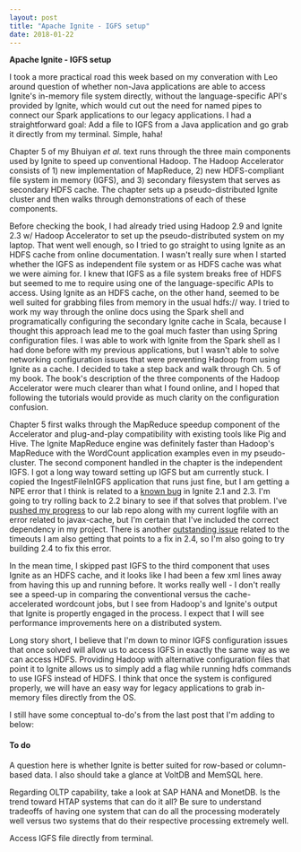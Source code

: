 ```yaml
---
layout: post
title: "Apache Ignite - IGFS setup"
date: 2018-01-22
---
```

<b>Apache Ignite - IGFS setup</b>  

I took a more practical road this week based on my converation with Leo around question of whether non-Java applications are able to access Ignite's in-memory file system directly, without the language-specific API's provided by Ignite, which would cut out the need for named pipes to connect our Spark applications to our legacy applications. I had a straightforward goal: Add a file to IGFS from a Java application and go grab it directly from my terminal. Simple, haha!

Chapter 5 of my Bhuiyan *et al.* text runs through the three main components used by Ignite to speed up conventional Hadoop. The Hadoop Accelerator consists of 1) new implementation of MapReduce, 2) new HDFS-compliant file system in memory (IGFS), and 3) secondary filesystem that serves as secondary HDFS cache. The chapter sets up a pseudo-distributed Ignite cluster and then walks through demonstrations of each of these components.

Before checking the book, I had already tried using Hadoop 2.9 and Ignite 2.3 w/ Hadoop Accelerator to set up the pseudo-distributed system on my laptop. That went well enough, so I tried to go straight to using Ignite as an HDFS cache from online documentation. I wasn't really sure when I started whether the IGFS as independent file system or as HDFS cache was what we were aiming for. I knew that IGFS as a file system breaks free of HDFS but seemed to me to require using one of the language-specific APIs to access. Using Ignite as an HDFS cache, on the other hand, seemed to be well suited for grabbing files from memory in the usual hdfs:// way. I tried to work my way through the online docs using the Spark shell and programatically configuring the secondary Ignite cache in Scala, because I thought this approach lead me to the goal much faster than using Spring configuration files. I was able to work with Ignite from the Spark shell as I had done before with my previous applications, but I wasn't able to solve networking configuration issues that were preventing Hadoop from using Ignite as a cache. I decided to take a step back and walk through Ch. 5 of my book. The book's description of the three components of the Hadoop Accelerator were much clearer than what I found online, and I hoped that following the tutorials would provide as much clarity on the configuration confusion.  

Chapter 5 first walks through the MapReduce speedup component of the Accelerator and plug-and-play compatibility with existing tools like Pig and Hive. The Ignite MapReduce engine was definitely faster than Hadoop's MapReduce with the WordCount application examples even in my pseudo-cluster. The second component handled in the chapter is the independent IGFS. I got a long way toward setting up IGFS but am currently stuck. I copied the IngestFileInIGFS application that runs just fine, but I am getting a NPE error that I think is related to a [known bug](https://issues.apache.org/jira/browse/IGNITE-6794) in Ignite 2.1 and 2.3. I'm going to try rolling back to 2.2 binary to see if that solves that problem. I've [pushed my progress](https://github.com/Anderson-Lab/bdgenomics/tree/master/IngestFileInIGFS) to our lab repo along with my current logfile with an error related to javax-cache, but I'm certain that I've included the correct dependency in my project. There is another [outstanding issue](http://apache-ignite-users.70518.x6.nabble.com/Ignite-2-3-0-hangs-in-startup-td17980.html) related to the timeouts I am also getting that points to a fix in 2.4, so I'm also going to try building 2.4 to fix this error.

In the mean time, I skipped past IGFS to the third component that uses Ignite as an HDFS cache, and it looks like I had been a few xml lines away from having this up and running before. It works really well - I don't really see a speed-up in comparing the conventional versus the cache-accelerated wordcount jobs, but I see from Hadoop's and Ignite's output that Ignite is propertly engaged in the process. I expect that I will see performance improvements here on a distributed system.

Long story short, I believe that I'm down to minor IGFS configuration issues that once solved will allow us to access IGFS in exactly the same way as we can access HDFS. Providing Hadoop with alternative configuration files that point it to Ignite allows us to simply add a flag while running hdfs commands to use IGFS instead of HDFS. I think that once the system is configured properly, we will have an easy way for legacy applications to grab in-memory files directly from the OS. 

I still have some conceptual to-do's	from the last post that I'm adding to below:

<h4>To do</h4>
A question here is whether Ignite is better suited for row-based or column-based data. I also should take a glance at VoltDB and MemSQL here.

Regarding OLTP capability, take a look at SAP HANA and MonetDB. Is the trend toward HTAP systems that can do it all? Be sure to understand tradeoffs of having one system that can do all the processing moderately well versus two systems that do their respective processing extremely well.

Access IGFS file directly from terminal.
